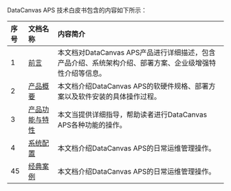 DataCanvas APS 技术白皮书包含的内容如下所示：

| 序号 | 文档名称 | 内容简介 |
| :--- | :--- | :--- |
| 1 | [前言](https://www.gitbook.com/book/zhuangmiao/ddatacanvas-aps-v2-3/white_paper/perface.md) | 本文档对DataCanvas APS产品进行详细描述，包含产品介绍、系统架构介绍、部署方案、企业级增强特性介绍等信息。 |
| 2 | [产品概要](https://www.gitbook.com/book/zhuangmiao/datacanvas-aps-v2-3/white_paper/product_outline.md) | 本文档介绍DataCanvas APS的软硬件规格、部署方案以及软件安装的具体操作过程。 |
| 3 | [产品功能与特性](https://www.gitbook.com/book/zhuangmiao/ddatacanvas-aps-v2-3/white_paper/functions_and_features.md) | 本文当提供详细指导，帮助读者进行DataCanvas APS各种功能的操作。 |
| 4 | [系统配置](https://www.gitbook.com/book/zhuangmiao/datacanvas-aps-v2-3/white_paper/system_configuration.md) | 本文档介绍DataCanvas APS的日常运维管理操作。 |
| 45 | [经典案例](https://www.gitbook.com/book/zhuangmiao/datacanvas-aps-v2-3/white_paper/classic_cases.md) | 本文档介绍DataCanvas APS的日常运维管理操作。 |